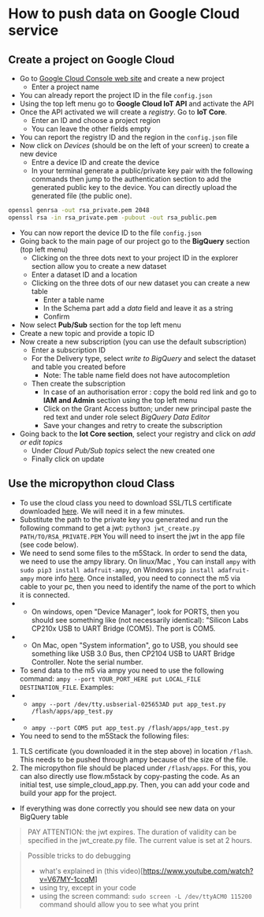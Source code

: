 # How to push data on Google Cloud service

## Create a project on Google Cloud

* Go to [Google Cloud Console web site](https://console.cloud.google.com) and
  create a new project
  * Enter a project name
* You can already report the project ID in the file `config.json`
* Using the top left menu go to **Google Cloud IoT API** and activate the API
* Once the API activated we will create a *registry*. Go to **IoT Core**.
  * Enter an ID and choose a project region
  * You can leave the other fields empty
* You can report the registry ID and the region in the `config.json` file
* Now click on *Devices* (should be on the left of your screen) to create a new
  device
  * Entre a device ID and create the device
  * In your terminal generate a public/private key pair with the following
    commands then jump to the authentication section to add the generated public
    key to the device. You can directly upload the generated file (the public one).
```bash
openssl genrsa -out rsa_private.pem 2048
openssl rsa -in rsa_private.pem -pubout -out rsa_public.pem
```
* You can now report the device ID to the file `config.json`
* Going back to the main page of our project go to the **BigQuery** section (top
  left menu)
  * Clicking on the three dots next to your project ID in the explorer section
    allow you to create a new dataset
  * Enter a dataset ID and a location
  * Clicking on the three dots of our new dataset you can create a new table
    * Enter a table name
    * In the Schema part add a *data* field and leave it as a string
    * Confirm 
* Now select **Pub/Sub** section for the top left menu
* Create a new topic and provide a topic ID
* Now create a new subscription (you can use the default subscription)
  * Enter a subscription ID 
  * For the Delivery type, select *write to BigQuery* and select the dataset and
    table you created before 
    * Note: The table name field does not have autocompletion
  * Then create the subscription
    * In case of an authorisation error : copy the bold red link and go to **IAM
      and Admin** section using the top left menu
    * Click on the Grant Access button; under new principal paste the red text
      and under role select *BigQuery Data Editor* 
    * Save your changes and retry to create the subscription
* Going back to the **Iot Core section**, select your registry and click on *add or
  edit topics*
  * Under *Cloud Pub/Sub topics* select the new created one
  * Finally click on update

## Use the micropython cloud Class

* To use the cloud class you need to download SSL/TLS certificate downloaded
  [here](https://pki.goog/roots.pem). We will need it in a few minutes.
* Substitute the path to the private key you generated and run the following command to get a jwt: 
  `python3 jwt_create.py PATH/TO/RSA_PRIVATE.PEM`
  You will need to insert the jwt in the app file (see code below).
* We need to send some files to the m5Stack. In order to send the data, we need to use the ampy library. On linux/Mac , You can install `ampy` with `sudo pip3 install adafruit-ampy`, on Windows `pip install adafruit-ampy` more info [here](https://github.com/scientifichackers/ampy). Once installed, you need to connect the m5 via cable to your pc, then you need to identify the name of the port to which it is connected. 
* - On windows, open "Device Manager", look for PORTS, then you should see something like (not necessarily identical): "Silicon Labs CP210x USB to UART Bridge (COM5). The port is COM5.
* - On Mac, open "System information", go to USB, you should see something like USB 3.0 Bus, then CP2104 USB to UART Bridge Controller. Note the serial number.
* To send data to the m5 via ampy you need to use the following command: `ampy --port YOUR_PORT_HERE put LOCAL_FILE DESTINATION_FILE`. Examples:
* - `ampy --port /dev/tty.usbserial-025653AD put app_test.py /flash/apps/app_test.py`
* - `ampy --port COM5 put app_test.py /flash/apps/app_test.py`
* You need to send to the m5Stack the following files:
1. TLS certificate (you downloaded it in the step above) in location `/flash`. This needs to be pushed through ampy because of the size of the file. 
2. The micropython file should be placed under `/flash/apps`. For this, you can also directly use flow.m5stack by copy-pasting the code. As an initial test, use simple_cloud_app.py. Then, you can add your code and build your app for the project.


* If everything was done correctly you should see new data on your BigQuery
  table
  
> PAY ATTENTION: the jwt expires. The duration of validity can be specified in the jwt_create.py file. The current value is set at 2 hours.


> Possible tricks to do debugging
> * what's explained in (this video)[https://www.youtube.com/watch?v=V67MY-1ccqM]
> * using try, except in your code
> * using the screen command: `sudo screen -L /dev/ttyACM0 115200` command should allow you to see what you print

